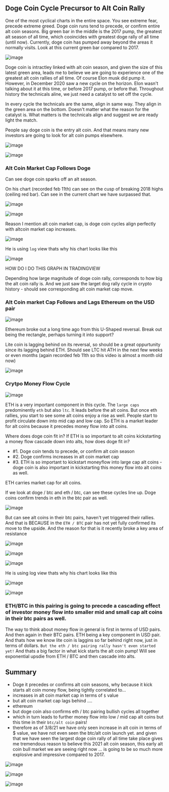## Doge Coin Cycle Precursor to Alt Coin Rally

One of the most cyclical charts in the entire space. You see extreme fear, precede extreme greed. Doge coin runs tend to precede, or confirm entire alt coin seasons. Big green bar in the middle is the 2017 pump, the greatest alt season of all time, which cooincides with greatest doge rally of all time (until now). Currently, doge coin has pumped away beyond the areas it normally visits. Look at this current green bar compared to 2017.

![image](https://user-images.githubusercontent.com/10590095/110286753-0c740f80-7fab-11eb-8817-1ae678effca7.png)

Doge coin is intractley linked with alt coin season, and given the size of this latest green area, leads me to believe we are going to experience one of the greatest alt coin rallies of all time. Of course Elon musk did pump it. However, in December 2020 saw a new cycle on the horizon. Elon wasn't talking about it at this time, or before 2017 pump, or before that. Throughout history the technicals aline, we just need a catalyst to set off the cycle.

In every cycle the technicals are the same, align in same way. They align in the green area on the bottom. Doesn't matter what the reason for the catalyst is. What matters is the technicals align and suggest we are ready light the match.

People say doge coin is the entry alt coin. And that means many new investors are going to look for alt coin pumps elsewhere. 

![image](https://user-images.githubusercontent.com/10590095/110287206-b8b5f600-7fab-11eb-988b-156b272b40bf.png)

![image](https://user-images.githubusercontent.com/10590095/110287223-bd7aaa00-7fab-11eb-816f-6f2c5bdfd2cb.png)

### Alt Coin Market Cap Follows Doge

Can see doge coin sparks off an alt season. 

On his chart (recorded feb 11th) can see on the cusp of breaking 2018 highs (ceiling red bar). Can see in the current chart we have surpassed that.

![image](https://user-images.githubusercontent.com/10590095/110287556-5ad5de00-7fac-11eb-8696-9faeed263ce0.png)

![image](https://user-images.githubusercontent.com/10590095/110287517-44c81d80-7fac-11eb-9875-d58aa7ada8e5.png)

Reason I mention alt coin market cap, is doge coin cycles align perfectly with altcoin market cap increases.

![image](https://user-images.githubusercontent.com/10590095/110287809-b99b5780-7fac-11eb-8921-461022b05b7a.png)

He is using `log` view thats why his chart looks like this

![image](https://user-images.githubusercontent.com/10590095/110289773-827a7580-7faf-11eb-89ff-4ec0c84c8c1c.png)


HOW DO I DO THIS GRAPH IN TRADINGVIEW

Depending how large magnitude of doge coin rally, corresponds to how big the alt coin rally is. And we just saw the larget dog rally cycle in crypto history - should see corresponding alt coin market cap move. 

### Alt Coin market Cap Follows and Lags Ethereum on the USD pair

![image](https://user-images.githubusercontent.com/10590095/110288194-3fb79e00-7fad-11eb-88ca-116c1e4ed3ab.png)

Ethereum broke out a long time ago from this U-Shaped reversal. Break out being the rectangle, perhaps turning it into support?

Lite coin is lagging behind on its reversal, so should be a great oppurtunity since its lagging behind ETH. Should see LTC hit ATH in the next few weeks or even months (again recorded feb 11th so this video is almost a month old now) 

![image](https://user-images.githubusercontent.com/10590095/110288284-607ff380-7fad-11eb-9201-901977645e3a.png)

### Crytpo Money Flow Cycle

![image](https://user-images.githubusercontent.com/10590095/110288458-a6d55280-7fad-11eb-83f8-3a5397768df5.png)

ETH is a very important component in this cycle. The `large caps` predominently `eth` but also `ltc`. It leads before the alt coins. But once eth rallies, you start to see some alt coins enjoy a rise as well. People start to profit circulate down into mid cap and low cap. So ETH is a market leader for alt coins because it precedes money flow into alt coins.

Where does doge coin fit in? If ETH is so important to alt coins kickstarting a money flow cascade down into alts, how does doge fit in? 

* #1. Doge coin tends to precede, or confirm alt coin season
* #2. Doge confirms increases in alt coin market cap
* #3. ETH is so important to kickstart moneyflow into large cap alt coins - doge coin is also important in kickstarting this money flow into alt coins as well. 

ETH carries market cap for alt coins.

If we look at doge / btc and eth / btc, can see these cycles line up. Doge coins confirm trends in eth in the btc pair as well. 

![image](https://user-images.githubusercontent.com/10590095/110288953-590d1a00-7fae-11eb-9b5d-211cf434e7cd.png)

But can see alt coins in their btc pairs, haven't yet triggered their rallies. And that is BECAUSE in the `ETH / BTC` pair has not yet fully confirmed its move to the upside. And the reason for that is it recently broke a key area of resistance 

![image](https://user-images.githubusercontent.com/10590095/110289467-1566e000-7faf-11eb-95eb-41c61a8864b4.png)

![image](https://user-images.githubusercontent.com/10590095/110289454-10a22c00-7faf-11eb-89f5-b9ceea751837.png)

![image](https://user-images.githubusercontent.com/10590095/110289582-3fb89d80-7faf-11eb-95b7-5363686c2134.png)

He is using log view thats why his chart looks like this

![image](https://user-images.githubusercontent.com/10590095/110289813-932aeb80-7faf-11eb-9c4d-e51d7ada5a97.png)

![image](https://user-images.githubusercontent.com/10590095/110290296-3d0a7800-7fb0-11eb-990c-ca8dd4a786ba.png)

### ETH/BTC in this pairing is going to precede a cascading effect of investor money flow into smaller mid and small cap alt coins in their btc pairs as well.

The way to think about money flow in general is first in terms of USD pairs. And then again in their BTC pairs. ETH being a key component in USD pair. And thats how we know lite coin is laggins so far behind right now, just in terms of dollars. `But the eth / btc pairing rally hasn't even started yet!` And thats a big factor in what kick starts the alt coin pump! Will see exponential upsdie from ETH / BTC and then cascade into alts.

## Summary

* Doge it precedes or confirms alt coin seasons, why because it kick starts alt coin money flow, being tightly correlated to...
* increases in alt coin market cap in terms of `$` value
* but alt coin market cap lags behind ....
* ethereum 
* but doge coin also confirms eth / btc pairing  bullish cycles all together
* which in turn leads to further money flow into low / mid cap alt coins but this time in their `btc/alt coin` pairs!
* therefore as of 3/8/21 we have only seen increase in alt coin in terms of $ value, we have not even seen the btc/alt coin launch yet. and given that we have seen the largest doge coin rally of all time take place gives me tremendous reason to believe this 2021 alt coin season, this early alt coin bull market we are seeing right now ... is going to be so much more explosive and impressive compared to 2017. 

![image](https://user-images.githubusercontent.com/10590095/110343566-3bfa3a80-7ff2-11eb-8405-7c8bfbbd7c66.png)

![image](https://user-images.githubusercontent.com/10590095/110577361-1b340100-8128-11eb-8f10-0ee960505e82.png)

![image](https://user-images.githubusercontent.com/10590095/110577438-461e5500-8128-11eb-9b3a-d6e34c9c1184.png)

